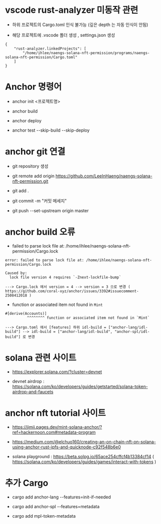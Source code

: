 vscode rust-analyzer 미동작 관련
================================

- 하위 프로젝트의 Cargo.toml 인식 불가능 (깊은 depth 는 자동 인식이 안됨)

- 해당 프로젝트에 .vscode 폴더 생성 , settings.json 생성

```
{
    "rust-analyzer.linkedProjects": [
        "/home/ihlee/naengs-solana-nft-permission/programs/naengs-solana-nft-permission/Cargo.toml"
    ]
}
```


Anchor 명령어
================================
- anchor init <프로젝트명>

- anchor build

- anchor deploy

- anchor test --skip-build --skip-deploy


anchor git 연결
================================
- git repository 생성

- git remote add origin https://github.com/LeeInHaeng/naengs-solana-nft-permission.git

- git add .

- git commit -m "커밋 메세지"

- git push --set-upstream origin master


anchor build 오류
================================
- failed to parse lock file at: /home/ihlee/naengs-solana-nft-permission/Cargo.lock
```
error: failed to parse lock file at: /home/ihlee/naengs-solana-nft-permission/Cargo.lock

Caused by:
  lock file version 4 requires `-Znext-lockfile-bump`

---> Cargo.lock 에서 version = 4 --> version = 3 으로 변경 ( https://github.com/coral-xyz/anchor/issues/3392#issuecomment-2508412018 )
```

- function or associated item not found in `Mint`
```
#[derive(Accounts)]
          ^^^^^^^^ function or associated item not found in `Mint`

---> Cargo.toml 에서 [features] 하위 idl-build = ["anchor-lang/idl-build"] --> idl-build = ["anchor-lang/idl-build", "anchor-spl/idl-build"] 로 변경
```


solana 관련 사이트
================================
- https://explorer.solana.com/?cluster=devnet

- devnet airdrop : https://solana.com/ko/developers/guides/getstarted/solana-token-airdrop-and-faucets


anchor nft tutorial 사이트
================================
- https://jimii.pages.dev/mint-solana-anchor/?ref=hackernoon.com#metadata-program

- https://medium.com/@elchuo160/creating-an-on-chain-nft-on-solana-using-anchor-rust-ipfs-and-quicknode-c92f548b6e0

- solana playground : https://beta.solpg.io/65ace254cffcf4b13384cf14 ( https://solana.com/ko/developers/guides/games/interact-with-tokens )


추가 Cargo
================================

- cargo add anchor-lang --features=init-if-needed

- cargo add anchor-spl --features=metadata

- cargo add mpl-token-metadata